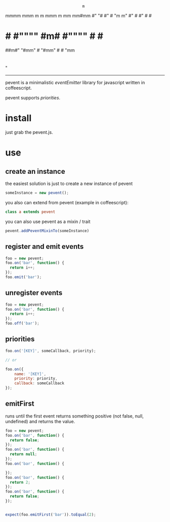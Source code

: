                                       m
 mmmm    mmm   m   m   mmm   m mm   mm#mm
 #" "#  #"  #  "m m"  #"  #  #"  #    #
 #   #  #""""   #m#   #""""  #   #    #
 ##m#"  "#mm"    #    "#mm"  #   #    "mm
 #
 "

- - - - -- - - - - - - - - - - - - - - - - - -

pevent is a minimalistic *eventEmitter* library for javascript written in coffeescript.

pevent supports *priorities*.

# install
just grab the pevent.js.

# use
## create an instance

the easiest solution is just to create a new instance of pevent
````javascript
someInstance = new pevent();
````

you also can extend from pevent (example in coffeescript):
````coffeescript
class a extends pevent
````

you can also use pevent as a mixin / trait
````javascript
pevent.addPeventMixinTo(someInstance)
````

## register and emit events
````javascript
foo = new pevent;
foo.on('bar', function() {
  return i++;
});
foo.emit('bar');

````

## unregister events
````javascript
foo = new pevent;
foo.on('bar', function() {
  return i++;
});
foo.off('bar');

````

## priorities

````javascript
foo.on('[KEY]', someCallback, priority);

// or

foo.on({
    name: '[KEY]',
    priority: priority,
    callback: someCallback
});
````

## emitFirst
runs until the first event returns something positive (not false, null, undefined) and returns the value.

````javascript
foo = new pevent;
foo.on('bar', function() {
  return false;
});
foo.on('bar', function() {
  return null;
});
foo.on('bar', function() {

});
foo.on('bar', function() {
  return 2;
});
foo.on('bar', function() {
  return false;
});


expect(foo.emitFirst('bar')).toEqual(2);

````